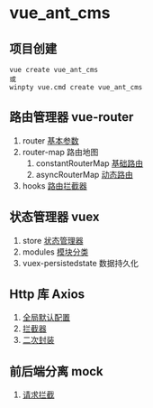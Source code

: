 # vue_ant_cms

## 项目创建

```
vue create vue_ant_cms
或
winpty vue.cmd create vue_ant_cms
```

## 路由管理器 vue-router

1.  router [基本参数](src\router\router.js)
2.  router-map 路由地图
    1.  constantRouterMap [基础路由](src\router\router-map\constant-router.js)
    2.  asyncRouterMap [动态路由](src\router\router-map\async-router.js)
3.  hooks [路由拦截器](src\router\hooks.js)

## 状态管理器 vuex

1.  store [状态管理器](src\store\index.js)
2.  modules [模块分类](src\store\modules\index.bundle.js)
3.  vuex-persistedstate 数据持久化

## Http 库 Axios

1.  [全局默认配置](src\axios\default.config.js)
2.  [拦截器](src\axios\interceptors.js)
3.  [二次封装](src\axios\encapsulation.js)

## 前后端分离 mock

1.  [请求拦截](src\mock\index.js)
